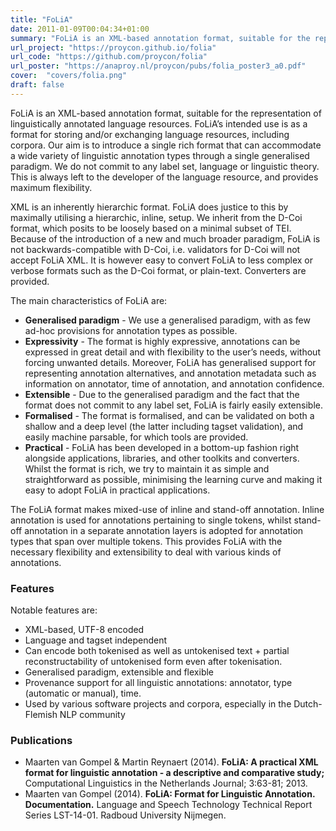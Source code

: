 ```yaml
---
title: "FoLiA"
date: 2011-01-09T00:04:34+01:00
summary: "FoLiA is an XML-based annotation format, suitable for the representation of linguistically annotated language resources. FoLiA’s intended use is as a format for storing and/or exchanging language resources, including corpora. Our aim is to introduce a single rich format that can accommodate a wide variety of linguistic annotation types through a single generalised paradigm. We do not commit to any label set, language or linguistic theory. "
url_project: "https://proycon.github.io/folia"
url_code: "https://github.com/proycon/folia"
url_poster: "https://anaproy.nl/proycon/pubs/folia_poster3_a0.pdf"
cover:  "covers/folia.png"
draft: false
---
```




FoLiA is an XML-based annotation format, suitable for the representation
of linguistically annotated language resources. FoLiA’s intended use is
as a format for storing and/or exchanging language resources, including
corpora. Our aim is to introduce a single rich format that can
accommodate a wide variety of linguistic annotation types through a
single generalised paradigm. We do not commit to any label set, language
or linguistic theory. This is always left to the developer of the
language resource, and provides maximum flexibility.

XML is an inherently hierarchic format. FoLiA does justice to this by
maximally utilising a hierarchic, inline, setup. We inherit from the
D-Coi format, which posits to be loosely based on a minimal subset of
TEI. Because of the introduction of a new and much broader paradigm,
FoLiA is not backwards-compatible with D-Coi, i.e. validators for D-Coi
will not accept FoLiA XML. It is however easy to convert FoLiA to less
complex or verbose formats such as the D-Coi format, or plain-text.
Converters are provided.

The main characteristics of FoLiA are:

-  **Generalised paradigm** - We use a generalised paradigm, with as few
   ad-hoc provisions for annotation types as possible.
-  **Expressivity** - The format is highly expressive, annotations can
   be expressed in great detail and with flexibility to the user’s
   needs, without forcing unwanted details. Moreover, FoLiA has
   generalised support for representing annotation alternatives, and
   annotation metadata such as information on annotator, time of
   annotation, and annotation confidence.
-  **Extensible** - Due to the generalised paradigm and the fact that
   the format does not commit to any label set, FoLiA is fairly easily
   extensible.
-  **Formalised** - The format is formalised, and can be validated on
   both a shallow and a deep level (the latter including tagset
   validation), and easily machine parsable, for which tools are
   provided.
-  **Practical** - FoLiA has been developed in a bottom-up fashion right
   alongside applications, libraries, and other toolkits and converters.
   Whilst the format is rich, we try to maintain it as simple and
   straightforward as possible, minimising the learning curve and making
   it easy to adopt FoLiA in practical applications.

The FoLiA format makes mixed-use of inline and stand-off annotation.
Inline annotation is used for annotations pertaining to single tokens,
whilst stand-off annotation in a separate annotation layers is adopted
for annotation types that span over multiple tokens. This provides FoLiA
with the necessary flexibility and extensibility to deal with various
kinds of annotations.

### Features

Notable features are:

-  XML-based, UTF-8 encoded
-  Language and tagset independent
-  Can encode both tokenised as well as untokenised text + partial
   reconstructability of untokenised form even after tokenisation.
-  Generalised paradigm, extensible and flexible
-  Provenance support for all linguistic annotations: annotator, type
   (automatic or manual), time.
-  Used by various software projects and corpora, especially in the
   Dutch-Flemish NLP community

### Publications

-  Maarten van Gompel & Martin Reynaert (2014). **FoLiA: A practical XML
   format for linguistic annotation - a descriptive and comparative
   study;** Computational Linguistics in the Netherlands Journal;
   3:63-81; 2013.
-  Maarten van Gompel (2014). **FoLiA: Format for Linguistic Annotation.
   Documentation.** Language and Speech Technology Technical Report
   Series LST-14-01. Radboud University Nijmegen.
